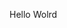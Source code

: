 Hello Wolrd


















































































































































